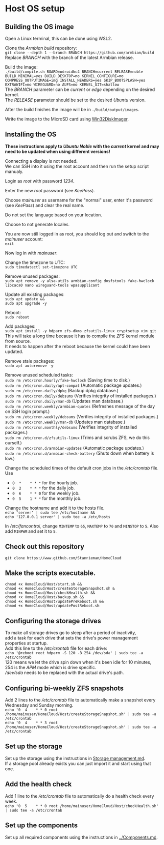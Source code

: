 # Host OS setup

## Building the OS image
Open a Linux terminal, this can be done using WSL2.

Clone the *Armbian build* repository:  
`git clone --depth 1 --branch BRANCH https://github.com/armbian/build`  
Replace *BRANCH* with the branch of the latest Armbian release.

Build the image:  
`./build/compile.sh BOARD=odroidhc4 BRANCH=current RELEASE=noble BUILD_MINIMAL=yes BUILD_DESKTOP=no KERNEL_CONFIGURE=no COMPRESS_OUTPUTIMAGE=img INSTALL_HEADERS=yes SKIP_BOOTSPLASH=yes EXTRAWIFI=no WIREGUARD=no AUFS=no KERNEL_GIT=shallow`  
The *BRANCH* parameter can be *current* or *edge* depending on the desired kernel.  
The *RELEASE* parameter should be set to the desired *Ubuntu* version.

After the build finishes the image will be in `./build/output/images`.

Write the image to the MicroSD card using [Win32DiskImager](https://sourceforge.net/projects/win32diskimager/).

## Installing the OS
**These instructions apply to *Ubuntu Noble* with the *current* kernel and may need to be updated when using different versions!**

Connecting a display is not needed.  
We can SSH into it using the root account and then run the setup script manualy.

Login as *root* with password *1234*.

Enter the new *root* password (see *KeePass*).

Choose *mainuser* as username for the "normal" user, enter it's password (see *KeePass*) and clear the real name.

Do not set the language based on your location.

Choose to not generate locales.

You are now still logged in as root, you should log out and switch to the *mainuser* account:  
`exit`

Now log in with *mainuser*.

Change the timezone to UTC:  
`sudo timedatectl set-timezone UTC`

Remove unused packages:  
`sudo apt remove -y alsa-utils armbian-config dosfstools fake-hwclock libcaca0 nano wireguard-tools wpasupplicant`

Update all existing packages:  
`sudo apt update &&`  
`sudo apt upgrade -y`

Reboot:  
`sudo reboot`

Add packages:  
`sudo apt install -y hdparm zfs-dkms zfsutils-linux cryptsetup vim git`  
This will take a long time because it has to compile the *ZFS* kernel module from source.  
It needs to happen after the reboot because the kernel could have been updated.

Remove stale packages:  
`sudo apt autoremove -y`

Remove unused scheduled tasks:  
`sudo rm /etc/cron.hourly/fake-hwclock` (Saving time to disk.)  
`sudo rm /etc/cron.daily/apt-compat` (Automatic package updates.)  
`sudo rm /etc/cron.daily/dpkg` (Backup dpkg database.)  
`sudo rm /etc/cron.daily/debsums` (Verifies integrity of installed packages.)  
`sudo rm /etc/cron.daily/man-db` (Updates man database.)  
`sudo rm /etc/cron.weekly/armbian-quotes` (Refreshes message of the day on SSH login prompt.)  
`sudo rm /etc/cron.weekly/debsums` (Verifies integrity of installed packages.)  
`sudo rm /etc/cron.weekly/man-db` (Updates man database.)  
`sudo rm /etc/cron.monthly/debsums` (Verifies integrity of installed packages.)  
`sudo rm /etc/cron.d/zfsutils-linux` (Trims and scrubs ZFS, we do this ourself.)  
`sudo rm /etc/cron.d/armbian-updates` (Automatic package updates.)  
`sudo rm /etc/cron.d/armbian-check-battery` (Shuts down when battery is low.)

Change the scheduled times of the default cron jobs in the */etc/crontab* file.  
Use
* `0  *    * * *` for the hourly job.
* `0  2    * * *` for the daily job.
* `0  6    * * 0` for the weekly job.
* `0  5    1 * *` for the monthly job.

Change the hostname and add it to the hosts file.  
`echo 'server' | sudo tee /etc/hostname &&`  
`echo '127.0.0.1 server' | sudo tee -a /etc/hosts`

In */etc/fancontrol*, change `MINTEMP` to `65`, `MAXTEMP` to `70` and `MINSTOP` to `5`. Also add `MINPWM` and set it to `5`.

## Check out this repository
`git clone https://www.github.com/Stannieman/HomeCloud`

## Make the scripts executable.
`chmod +x HomeCloud/Host/start.sh &&`  
`chmod +x HomeCloud/Host/createStorageSnapshot.sh &`  
`chmod +x HomeCloud/Host/checkHealth.sh &&`  
`chmod +x HomeCloud/Host/backup.sh &&`  
`chmod +x HomeCloud/Host/updatePreReboot.sh &&`  
`chmod +x HomeCloud/Host/updatePostReboot.sh`

## Configuring the storage drives
To make all storage drives go to sleep after a period of inactivity,  
add a task for each drive that sets the drive's power management properties at startup.  
Add this line to the */etc/crontab* file for each drive:  
`echo '@reboot root hdparm -S 120 -B 254 /dev/sda' | sudo tee -a /etc/crontab`  
120 means we let the drive spin down when it's been idle for 10 minutes,  
254 is the *APM* mode which is drive specific.  
*/dev/sda* needs to be replaced with the actual drive's path.

## Configuring bi-weekly ZFS snapshots
Add 2 lines to the */etc/crontab* file to automatically make a snapshot every Wednesday and Sunday morning.  
`echo '0  4    * * 0 root /home/mainuser/HomeCloud/Host/createStorageSnapshot.sh' | sudo tee -a /etc/crontab`  
`echo '0  4    * * 3 root /home/mainuser/HomeCloud/Host/createStorageSnapshot.sh' | sudo tee -a /etc/crontab`

## Set up the storage
Set up the storage using the instructions in [Storage management.md](<./Storage management.md>).  
If a storage pool already exists you can just import it and start using that one.

## Add the health check
Add 1 line to the */etc/crontab* file to automatically do a health check every week.  
`echo '0  5    * * 0 root /home/mainuser/HomeCloud/Host/checkHealth.sh' | sudo tee -a /etc/crontab`

## Set up the components
Set up all required components using the instructions in [../Components.md](<../Components.md>).
